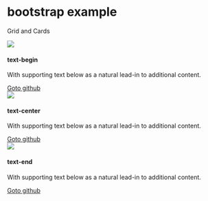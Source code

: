 # bootstrap example

Grid and Cards

<div class="row row-cols-3 g-4">
  <div class="text-begin">
    <div class="card mb-3">
    <img src="/image1.png" class="card-img-top"></img>
    <div class="card-body">
        <h4 class="card-title">text-begin</h4>
        <p class="card-text">With supporting text below as a natural lead-in to additional content.</p>
        <a href="https://github.com/CookedMelon/npu-slidev" target="_blank" class="btn btn-primary">Goto github</a>
    </div>
    </div>
  </div>
  <div class="text-center">
    <div class="card mb-3">
    <img src="/image1.png" class="card-img-top"></img>
    <div class="card-body">
        <h4 class="card-title">text-center</h4>
        <p class="card-text">With supporting text below as a natural lead-in to additional content.</p>
        <a href="https://github.com/CookedMelon/npu-slidev" target="_blank" class="btn btn-primary">Goto github</a>
    </div>
    </div>
  </div>
  <div class="text-end">
    <div class="card mb-3">
    <img src="/image1.png" class="card-img-top"></img>
    <div class="card-body">
        <h4 class="card-title">text-end</h4>
        <p class="card-text">With supporting text below as a natural lead-in to additional content.</p>
        <a href="https://github.com/CookedMelon/npu-slidev" target="_blank" class="btn btn-primary">Goto github</a>
    </div>
    </div>
  </div>
</div>


